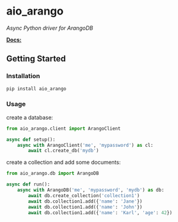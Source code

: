 # aio_arango
*Async Python driver for ArangoDB*

**[Docs: ](https://tjtimer.github.io/aio_arango/)**

## Getting Started

### Installation

```bash
pip install aio_arango
```  

### Usage

create a database:

```python
from aio_arango.client import ArangoClient

async def setup():
    async with ArangoClient('me', 'mypassword') as cl:
        await cl.create_db('mydb')
```

create a collection and add some documents:

```python
from aio_arango.db import ArangoDB

async def run():
    async with ArangoDB('me', 'mypassword', 'mydb') as db:
        await db.create_collection('collection1')
        await db.collection1.add({'name': 'Jane'})
        await db.collection1.add({'name': 'John'})
        await db.collection1.add({'name': 'Karl', 'age': 42})
```
